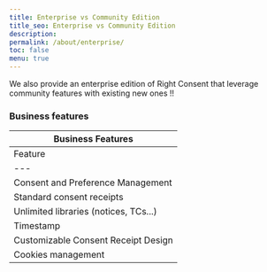 ```yaml
---
title: Enterprise vs Community Edition
title_seo: Enterprise vs Community Edition
description: 
permalink: /about/enterprise/
toc: false
menu: true
---
```


We also provide an enterprise edition of Right Consent that leverage community features with existing new ones !!

### Business features

| Business Features |
| --- |
| Feature | Community | Enterprise |
| --- |:---:|:---:|
| Consent and Preference Management | X | X |
| Standard consent receipts | X | X |
| Unlimited libraries (notices, TCs...) | X | X |
| Timestamp | X | X |
| Customizable Consent Receipt Design | X | X |
| Cookies management | X | X |